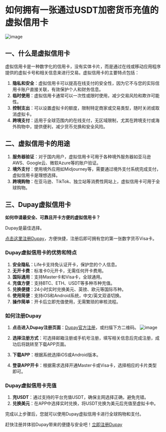# 如何拥有一张通过USDT加密货币充值的虚拟信用卡
![image](https://github.com/user-attachments/assets/917bf631-9643-4487-a3ee-630a554274e1)

## 一、什么是虚拟信用卡

虚拟信用卡是一种数字化的信用卡，没有实体卡片，而是通过在线或移动应用程序提供的虚拟卡号和相关信息来进行交易。虚拟信用卡的主要特点包括：


1. **隐私和安全**：虚拟信用卡可以提高在线支付的安全性，因为它不与您的实际信用卡账户直接关联，有效保护个人和财务信息。
2. **临时使用**：虚拟信用卡通常可以一次性或限时使用，减少交易风险和欺诈可能性。
3. **控制支出**：可以设置虚拟卡的额度，限制特定商家或交易类型，随时关闭或取消虚拟卡。
4. **跨境支付**：适用于全球范围内的在线支付，无区域限制，尤其在跨境支付或海外购物中，提供便利，减少货币兑换和安全风险。

## 二、虚拟信用卡的用途

1. **服务器验证**：对于国内用户，虚拟信用卡可用于各种境外服务器如亚马逊AWS、Google云、微软Azure等的账户验证。
2. **境外支付**：使用境外应用如Midjourney等，需要通过境外支付系统完成支付，虚拟信用卡是理想选择。
3. **跨境购物**：在亚马逊、TikTok、独立站等消费性网站上，虚拟信用卡可用于全球购物。

## 三、Dupay虚拟信用卡

**如何申请最安全、可靠且开卡方便的虚拟信用卡？**

Dupay是最佳选择。

[点击这里注册Dupay](https://bit.ly/DuPay)，方便快捷，注册后即可拥有您的第一张数字货币Visa卡。

### Dupay虚拟信用卡的优势和特点

1. **安全隐私**：Life卡支持免认证开卡，保护您的个人信息。
2. **无开卡费**：标准卡0元开卡，无需任何开卡费用。
3. **国际通用**：支持Master卡和Visa卡，全球通用。
4. **充值方便**：支持BTC、ETH、USDT等多种币种充值。
5. **兑换便捷**：24小时实时兑换美元、英镑、欧元等国际币种。
6. **使用简便**：支持iOS和Android系统，中文/英文双语切换。
7. **操作简单**：开卡后立即充值使用，无需繁琐的审核流程。

### 如何注册Dupay

1. **点击进入Dupay注册页面**：[Dupay官方注册](https://bit.ly/DuPay)，或扫描下方二维码。
![image](https://github.com/user-attachments/assets/add63621-ce1e-4855-8b5c-7714db74bc91)

2. **选择注册方式**：可选择邮箱注册或手机号注册，填写相关信息后完成注册，成功后将跳转至下载APP页面。
3. **下载APP**：根据系统选择iOS或Android版本。
4. **登录APP开卡**：根据需求选择开通Master卡或Visa卡，选择相应的卡片类型即可。

### Dupay虚拟信用卡充值

1. **充USDT**：通过支持的平台充值USDT，确保主网选择正确，避免充错。
2. **兑换美元**：在APP中选择实时兑换，将USDT兑换为美元后充值至虚拟卡中。

完成以上步骤后，您就可以使用Dupay虚拟信用卡进行全球购物和支付。

赶快注册并体验Dupay带来的便捷与安全吧！[立即注册Dupay](https://bit.ly/DuPay)
